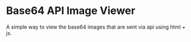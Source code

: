 # Base64 API Image Viewer
A simple way to view the base64 images that are sent via api using html + js.
